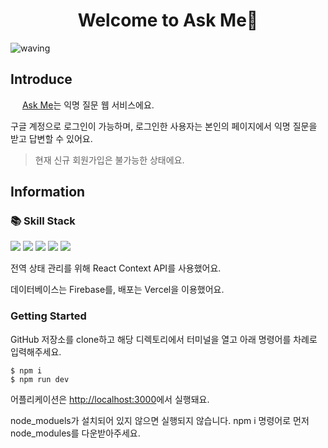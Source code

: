 <h1 style="text-align: center">Welcome to Ask Me👋</h1>

![waving](https://capsule-render.vercel.app/api?type=waving&height=200&text=Ask-Me&fontAlign=80&fontAlignY=40&color=gradient)

<h2>Introduce</h2>

<img src="./public/favicon.ico" width="15px" /> [Ask Me](https://ask-me-s.vercel.app/ixio0330)는 익명 질문 웹 서비스에요.

구글 계정으로 로그인이 가능하며, 로그인한 사용자는 본인의 페이지에서 익명 질문을 받고 답변할 수 있어요.

> 현재 신규 회원가입은 불가능한 상태에요.

<h2>Information</h2>

<h3>📚 Skill Stack</h3>

<img src="https://img.shields.io/badge/Next.js-000000?style=flat-square&logo=Next.js&logoColor=white" style="display:inline"/>
<img src="https://img.shields.io/badge/TypeScript-3178C6?style=flat-square&logo=typescript&logoColor=white" style="display:inline"/>
<img src="https://img.shields.io/badge/Storybook-FF4785?style=flat-square&logo=Storybook&logoColor=white" style="display:inline"/>
<img src="https://img.shields.io/badge/Firebase-FFCA28?style=flat-square&logo=Firebase&logoColor=white" style="display:inline"/>
<img src="https://img.shields.io/badge/Vercel-000000?style=flat-square&logo=vercel&logoColor=white" style="display:inline"/>

<p>전역 상태 관리를 위해 React Context API를 사용했어요.</p>

<p>데이터베이스는 Firebase를, 배포는 Vercel을 이용했어요.</p>

<h3>Getting Started</h3>

GitHub 저장소를 clone하고 해당 디렉토리에서 터미널을 열고 아래 명령어를 차례로 입력해주세요.

```
$ npm i
$ npm run dev
```

어플리케이션은 [http://localhost:3000](http://localhost:3000)에서 실행돼요.

node_moduels가 설치되어 있지 않으면 실행되지 않습니다. npm i 명령어로 먼저 node_modules를 다운받아주세요.
